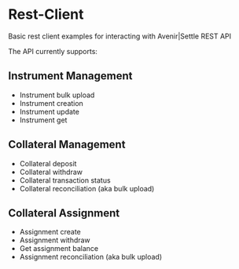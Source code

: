 # Rest-Client

Basic rest client examples for interacting with Avenir|Settle REST API

The API currently supports:

## Instrument Management
* Instrument bulk upload
* Instrument creation
* Instrument update
* Instrument get

## Collateral Management
* Collateral deposit
* Collateral withdraw
* Collateral transaction status
* Collateral reconciliation (aka bulk upload)

## Collateral Assignment
* Assignment create
* Assignment withdraw
* Get assignment balance
* Assignment reconciliation (aka bulk upload)
